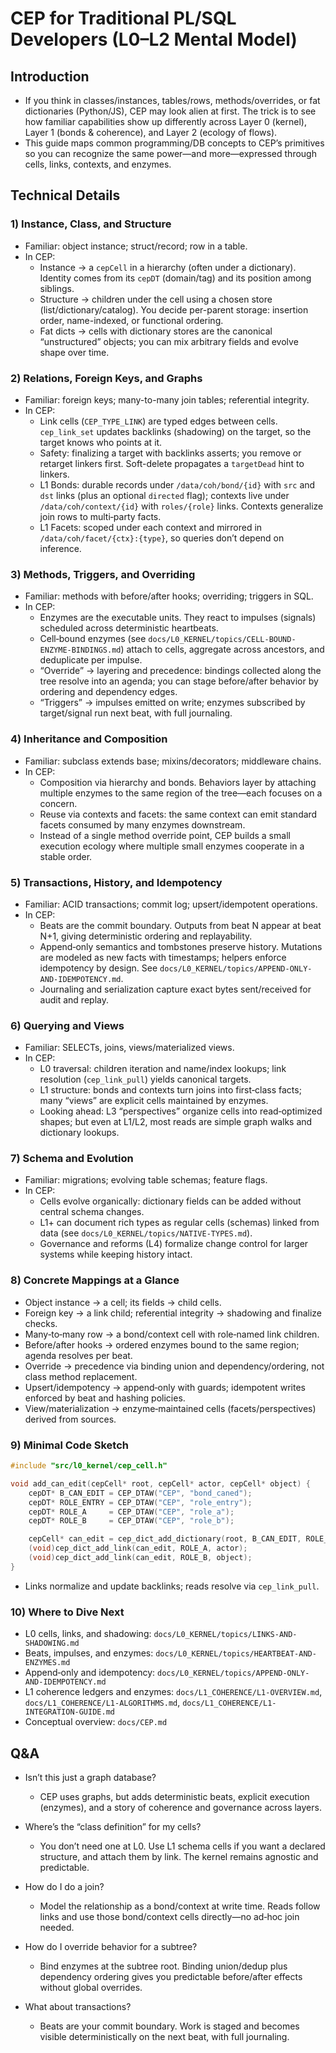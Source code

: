 ﻿# CEP for Traditional PL/SQL Developers (L0–L2 Mental Model)

## Introduction
- If you think in classes/instances, tables/rows, methods/overrides, or fat dictionaries (Python/JS), CEP may look alien at first. The trick is to see how familiar capabilities show up differently across Layer 0 (kernel), Layer 1 (bonds & coherence), and Layer 2 (ecology of flows).
- This guide maps common programming/DB concepts to CEP’s primitives so you can recognize the same power—and more—expressed through cells, links, contexts, and enzymes.

## Technical Details

### 1) Instance, Class, and Structure
- Familiar: object instance; struct/record; row in a table.
- In CEP:
  - Instance → a `cepCell` in a hierarchy (often under a dictionary). Identity comes from its `cepDT` (domain/tag) and its position among siblings.
  - Structure → children under the cell using a chosen store (list/dictionary/catalog). You decide per-parent storage: insertion order, name-indexed, or functional ordering.
  - Fat dicts → cells with dictionary stores are the canonical “unstructured” objects; you can mix arbitrary fields and evolve shape over time.

### 2) Relations, Foreign Keys, and Graphs
- Familiar: foreign keys; many-to-many join tables; referential integrity.
- In CEP:
  - Link cells (`CEP_TYPE_LINK`) are typed edges between cells. `cep_link_set` updates backlinks (shadowing) on the target, so the target knows who points at it.
  - Safety: finalizing a target with backlinks asserts; you remove or retarget linkers first. Soft-delete propagates a `targetDead` hint to linkers.
  - L1 Bonds: durable records under `/data/coh/bond/{id}` with `src` and `dst` links (plus an optional `directed` flag); contexts live under `/data/coh/context/{id}` with `roles/{role}` links. Contexts generalize join rows to multi‑party facts.
  - L1 Facets: scoped under each context and mirrored in `/data/coh/facet/{ctx}:{type}`, so queries don’t depend on inference.

### 3) Methods, Triggers, and Overriding
- Familiar: methods with before/after hooks; overriding; triggers in SQL.
- In CEP:
  - Enzymes are the executable units. They react to impulses (signals) scheduled across deterministic heartbeats.
  - Cell‑bound enzymes (see `docs/L0_KERNEL/topics/CELL-BOUND-ENZYME-BINDINGS.md`) attach to cells, aggregate across ancestors, and deduplicate per impulse.
  - “Override” → layering and precedence: bindings collected along the tree resolve into an agenda; you can stage before/after behavior by ordering and dependency edges.
  - “Triggers” → impulses emitted on write; enzymes subscribed by target/signal run next beat, with full journaling.

### 4) Inheritance and Composition
- Familiar: subclass extends base; mixins/decorators; middleware chains.
- In CEP:
  - Composition via hierarchy and bonds. Behaviors layer by attaching multiple enzymes to the same region of the tree—each focuses on a concern.
  - Reuse via contexts and facets: the same context can emit standard facets consumed by many enzymes downstream.
  - Instead of a single method override point, CEP builds a small execution ecology where multiple small enzymes cooperate in a stable order.

### 5) Transactions, History, and Idempotency
- Familiar: ACID transactions; commit log; upsert/idempotent operations.
- In CEP:
  - Beats are the commit boundary. Outputs from beat N appear at beat N+1, giving deterministic ordering and replayability.
  - Append‑only semantics and tombstones preserve history. Mutations are modeled as new facts with timestamps; helpers enforce idempotency by design. See `docs/L0_KERNEL/topics/APPEND-ONLY-AND-IDEMPOTENCY.md`.
  - Journaling and serialization capture exact bytes sent/received for audit and replay.

### 6) Querying and Views
- Familiar: SELECTs, joins, views/materialized views.
- In CEP:
  - L0 traversal: children iteration and name/index lookups; link resolution (`cep_link_pull`) yields canonical targets.
  - L1 structure: bonds and contexts turn joins into first‑class facts; many “views” are explicit cells maintained by enzymes.
  - Looking ahead: L3 “perspectives” organize cells into read‑optimized shapes; but even at L1/L2, most reads are simple graph walks and dictionary lookups.

### 7) Schema and Evolution
- Familiar: migrations; evolving table schemas; feature flags.
- In CEP:
  - Cells evolve organically: dictionary fields can be added without central schema changes.
  - L1+ can document rich types as regular cells (schemas) linked from data (see `docs/L0_KERNEL/topics/NATIVE-TYPES.md`).
  - Governance and reforms (L4) formalize change control for larger systems while keeping history intact.

### 8) Concrete Mappings at a Glance
- Object instance → a cell; its fields → child cells.
- Foreign key → a link child; referential integrity → shadowing and finalize checks.
- Many‑to‑many row → a bond/context cell with role‑named link children.
- Before/after hooks → ordered enzymes bound to the same region; agenda resolves per beat.
- Override → precedence via binding union and dependency/ordering, not class method replacement.
- Upsert/idempotency → append‑only with guards; idempotent writes enforced by beat and hashing policies.
- View/materialization → enzyme‑maintained cells (facets/perspectives) derived from sources.

### 9) Minimal Code Sketch
```c
#include "src/l0_kernel/cep_cell.h"

void add_can_edit(cepCell* root, cepCell* actor, cepCell* object) {
    cepDT* B_CAN_EDIT = CEP_DTAW("CEP", "bond_caned");
    cepDT* ROLE_ENTRY = CEP_DTAW("CEP", "role_entry");
    cepDT* ROLE_A     = CEP_DTAW("CEP", "role_a");
    cepDT* ROLE_B     = CEP_DTAW("CEP", "role_b");

    cepCell* can_edit = cep_dict_add_dictionary(root, B_CAN_EDIT, ROLE_ENTRY, CEP_STORAGE_RED_BLACK_T);
    (void)cep_dict_add_link(can_edit, ROLE_A, actor);
    (void)cep_dict_add_link(can_edit, ROLE_B, object);
}
```
- Links normalize and update backlinks; reads resolve via `cep_link_pull`.

### 10) Where to Dive Next
- L0 cells, links, and shadowing: `docs/L0_KERNEL/topics/LINKS-AND-SHADOWING.md`
- Beats, impulses, and enzymes: `docs/L0_KERNEL/topics/HEARTBEAT-AND-ENZYMES.md`
- Append‑only and idempotency: `docs/L0_KERNEL/topics/APPEND-ONLY-AND-IDEMPOTENCY.md`
- L1 coherence ledgers and enzymes: `docs/L1_COHERENCE/L1-OVERVIEW.md`, `docs/L1_COHERENCE/L1-ALGORITHMS.md`, `docs/L1_COHERENCE/L1-INTEGRATION-GUIDE.md`
- Conceptual overview: `docs/CEP.md`

## Q&A
- Isn’t this just a graph database?
  - CEP uses graphs, but adds deterministic beats, explicit execution (enzymes), and a story of coherence and governance across layers.

- Where’s the “class definition” for my cells?
  - You don’t need one at L0. Use L1 schema cells if you want a declared structure, and attach them by link. The kernel remains agnostic and predictable.

- How do I do a join?
  - Model the relationship as a bond/context at write time. Reads follow links and use those bond/context cells directly—no ad‑hoc join needed.

- How do I override behavior for a subtree?
  - Bind enzymes at the subtree root. Binding union/dedup plus dependency ordering gives you predictable before/after effects without global overrides.

- What about transactions?
  - Beats are your commit boundary. Work is staged and becomes visible deterministically on the next beat, with full journaling.
